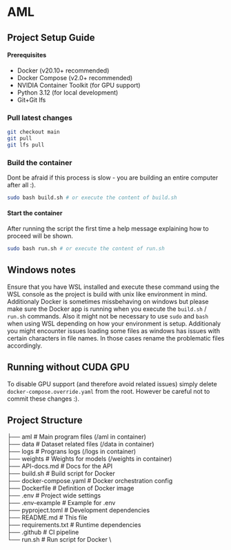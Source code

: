 # AML

## Project Setup Guide

#### Prerequisites

-   Docker (v20.10+ recommended)
-   Docker Compose (v2.0+ recommended)
-   NVIDIA Container Toolkit (for GPU support)
-   Python 3.12 (for local development)
-   Git+Git lfs

### Pull latest changes
```bash
git checkout main
git pull
git lfs pull
```

### Build the container
Dont be afraid if this process is slow - you are building an entire computer after all :).

```bash
sudo bash build.sh # or execute the content of build.sh
```

#### Start the container
After running the script the first time a help message explaining how to proceed will be shown.

```bash
sudo bash run.sh # or execute the content of run.sh
```

## Windows notes
Ensure that you have WSL installed and execute these command using the WSL console as the project is build with unix like environment in mind. Additionaly Docker is sometimes missbehaving on windows but please make sure the Docker app is running when you execute the `build.sh` / `run.sh` commands. Also it might not be necessary to use `sudo` and `bash` when using WSL depending on how your environment is setup. Additionaly you might encounter issues loading some files as windows has issues with certain characters in file names. In those cases rename the problematic files accordingly.

## Running without CUDA GPU
To disable GPU support (and therefore avoid related issues) simply delete `docker-compose.override.yaml` from the root. However be careful not to commit these changes :).

## Project Structure

├── aml # Main program files (/aml in container) \
├── data # Dataset related files (/data in container) \
├── logs # Prograns logs (/logs in container) \
├── weights # Weights for models (/weights in container) \
├── API-docs.md # Docs for the API \
├── build.sh # Build script for Docker \
├── docker-compose.yaml # Docker orchestration config \
├── Dockerfile # Definition of Docker image \
├── .env # Project wide settings \
├── .env-example # Example for .env \
├── pyproject.toml # Development dependencies \
├── README.md # This file \
├── requirements.txt # Runtime dependencies \
├── .github # CI pipeline \
└── run.sh # Run script for Docker \